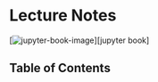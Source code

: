 # Lecture Notes

[![jupyter-book-image]][jupyter book]

<!-- Links: -->
[hyperfast python template]: https://github.com/entelecheia/hyperfast-python-template

[license-image]: https://img.shields.io/github/license/entelecheia/.lecture
[license-url]: https://github.com/entelecheia/.lecture/blob/main/LICENSE
[version-image]: https://img.shields.io/github/v/release/entelecheia/.lecture?sort=semver
[release-date-image]: https://img.shields.io/github/release-date/entelecheia/.lecture
[release-url]: https://github.com/entelecheia/.lecture/releases
[conventional-commits-image]: https://img.shields.io/badge/Conventional%20Commits-1.0.0-%23FE5196?logo=conventionalcommits&logoColor=white
[jupyter-book-image]: https://jupyterbook.org/en/stable/_images/badge.svg

[repo-url]: https://github.com/entelecheia/.lecture
[pypi-url]: https://pypi.org/project/lecture
[docs-url]: https://lecture.entelecheia.ai
[changelog]: https://github.com/entelecheia/.lecture/blob/main/CHANGELOG.md
[contributing guidelines]: https://github.com/entelecheia/.lecture/blob/main/CONTRIBUTING.md
<!-- Links: -->



## Table of Contents

```{tableofcontents}
```

